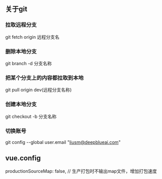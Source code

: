 <!--
 * @Author: liusimin
 * @Date: 2020-09-15 13:57:31
 * @LastEditors: your name
 * @LastEditTime: 2020-12-01 09:29:40
 * @Description: file content
-->

## 关于git

### 拉取远程分支

git fetch origin 远程分支名

### 删除本地分支

git branch -d 分支名称

### 把某个分支上的内容都拉取到本地

git pull origin dev(远程分支名称)

### 创建本地分支

git checkout -b 分支名称

### 切换账号

git config --global user.email "liusm@deepblueai.com"

## vue.config

productionSourceMap: false, // 生产打包时不输出map文件，增加打包速度
